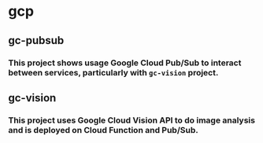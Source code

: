 # gcp

## gc-pubsub
### This project shows usage Google Cloud Pub/Sub to interact between services, particularly with `gc-vision` project.

## gc-vision
### This project uses Google Cloud Vision API to do image analysis and is deployed on Cloud Function and Pub/Sub.
